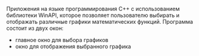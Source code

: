 Приложения на языке программирования C++ с использованием библиотеки WinAPI, которое позволяет пользователю выбирать и отображать различные графики математических функций.
Программа состоит из двух окон: 
- главное окно для выбора графиков
- окно для отображения выбранного графика
